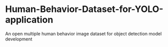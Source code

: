 # Human-Behavior-Dataset-for-YOLO-application
An open multiple human behavior image dataset for object detection model development
